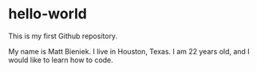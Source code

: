 # hello-world
This is my first Github repository.

My name is Matt Bieniek. I live in Houston, Texas. I am 22 years old, and I would like to learn how to code.
